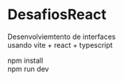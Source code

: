 # DesafiosReact
Desenvolviemtento de interfaces<br>
usando vite + react + typescript

npm install <br>
npm run dev
